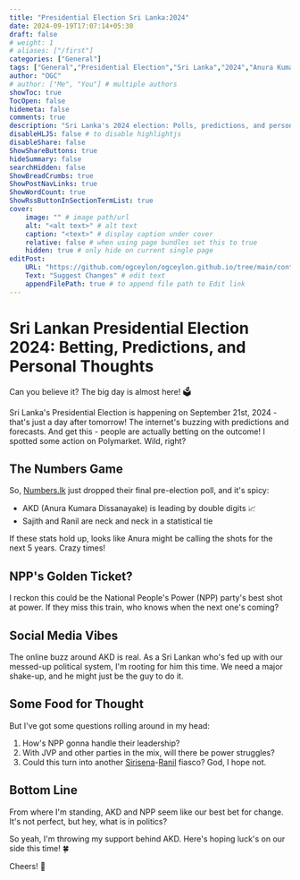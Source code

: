 ```yaml
---
title: "Presidential Election Sri Lanka:2024"
date: 2024-09-19T17:07:14+05:30
draft: false
# weight: 1
# aliases: ["/first"]
categories: ["General"]
tags: ["General","Presidential Election","Sri Lanka","2024","Anura Kumara Vs Sajith Premadasa","OGCEYLON"]
author: "OGC"
# author: ["Me", "You"] # multiple authors
showToc: true
TocOpen: false
hidemeta: false
comments: true
description: "Sri Lanka's 2024 election: Polls, predictions, and personal takes on the race for change."
disableHLJS: false # to disable highlightjs
disableShare: false
ShowShareButtons: true
hideSummary: false
searchHidden: false
ShowBreadCrumbs: true
ShowPostNavLinks: true
ShowWordCount: true
ShowRssButtonInSectionTermList: true
cover:
    image: "" # image path/url
    alt: "<alt text>" # alt text
    caption: "<text>" # display caption under cover
    relative: false # when using page bundles set this to true
    hidden: true # only hide on current single page
editPost:
    URL: "https://github.com/ogceylon/ogceylon.github.io/tree/main/content"
    Text: "Suggest Changes" # edit text
    appendFilePath: true # to append file path to Edit link
---
```


# Sri Lankan Presidential Election 2024: Betting, Predictions, and Personal Thoughts

Can you believe it? The big day is almost here! 🗳️

Sri Lanka's Presidential Election is happening on September 21st, 2024 - that's just a day after tomorrow! The internet's buzzing with predictions and forecasts. And get this - people are actually betting on the outcome! I spotted some action on Polymarket. Wild, right?

## The Numbers Game

So, [Numbers.lk](https://numbers.lk/analysis/numbers-lk-final-pre-election-poll-akd-leads-by-double-digits-sajith-and-ranil-in-statistical-tie) just dropped their final pre-election poll, and it's spicy:

- AKD (Anura Kumara Dissanayake) is leading by double digits 📈
- Sajith and Ranil are neck and neck in a statistical tie

If these stats hold up, looks like Anura might be calling the shots for the next 5 years. Crazy times!

## NPP's Golden Ticket?

I reckon this could be the National People's Power (NPP) party's best shot at power. If they miss this train, who knows when the next one's coming?

## Social Media Vibes

The online buzz around AKD is real. As a Sri Lankan who's fed up with our messed-up political system, I'm rooting for him this time. We need a major shake-up, and he might just be the guy to do it.

## Some Food for Thought

But I've got some questions rolling around in my head:

1. How's NPP gonna handle their leadership? 
2. With JVP and other parties in the mix, will there be power struggles?
3. Could this turn into another [Sirisena](https://en.wikipedia.org/wiki/Maithripala_Sirisena)-[Ranil](https://en.wikipedia.org/wiki/Ranil_Wickremesinghe) fiasco? God, I hope not.

## Bottom Line

From where I'm standing, AKD and NPP seem like our best bet for change. It's not perfect, but hey, what is in politics? 

So yeah, I'm throwing my support behind AKD. Here's hoping luck's on our side this time! 🍀

Cheers! 🥂